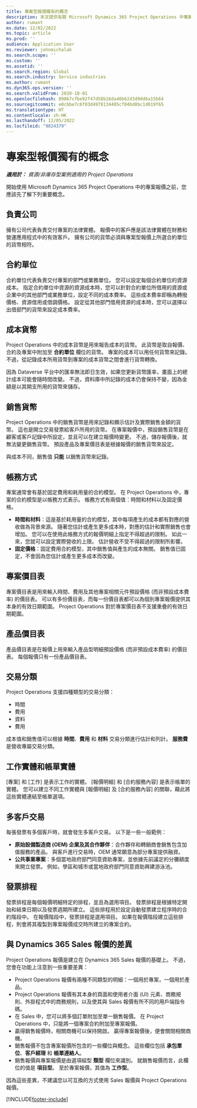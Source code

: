 ```yaml
---
title: 專案型報價獨有的概念
description: 本文提供有關 Microsoft Dynamics 365 Project Operations 中專案報價的資訊。
author: rumant
ms.date: 12/02/2022
ms.topic: article
ms.prod: ''
audience: Application User
ms.reviewer: johnmichalak
ms.search.scope: ''
ms.custom: ''
ms.assetid: ''
ms.search.region: Global
ms.search.industry: Service industries
ms.author: rumant
ms.dyn365.ops.version: ''
ms.search.validFrom: 2020-10-01
ms.openlocfilehash: 89867cfbe92f47d58b16da40b62d3d9dd6a15b64
ms.sourcegitcommit: e0cbbe7c6f03d4978134405cf04bd8bc1d019f65
ms.translationtype: HT
ms.contentlocale: zh-HK
ms.lasthandoff: 12/05/2022
ms.locfileid: "9824379"
---
```

# <a name="concepts-unique-to-project-based-quotes"></a>專案型報價獨有的概念

_**適用於：** 資源/非庫存型案例適用的 Project Operations_

開始使用 Microsoft Dynamics 365 Project Operations 中的專案報價之前，您應該先了解下列重要概念。

## <a name="owning-company"></a>負責公司

擁有公司代表負責交付專案的法律實體。 報價中的客戶應是該法律實體在財務和營運應用程式中的有效客戶。 擁有公司的貨幣必須與專案型報價上所選合約單位的貨幣相符。

## <a name="contracting-unit"></a>合約單位

合約單位代表負責交付專案的部門或業務單位。 您可以設定每個合約單位的資源成本。 指定合約單位中資源的資源成本時，您可以針對合約單位所借用的資源或企業中的其他部門或業務單位，設定不同的成本費率。 這些成本費率即稱為轉撥價格、資源借用或借調價格。 設定從其他部門借用資源的成本時，您可以選擇以出借部門的貨幣來設定成本費率。

## <a name="cost-currency"></a>成本貨幣

Project Operations 中的成本貨幣是用來報告成本的貨幣。 此貨幣是取自報價、合約及專案中附加至 **合約單位** 欄位的貨幣。 專案的成本可以用任何貨幣來記錄。 不過，從記錄成本所用貨幣到專案的成本貨幣之間會進行貨幣轉換。

因為 Dataverse 平台中的匯率無法即日生效，如果您更新貨幣匯率，畫面上的總計成本可能會隨時間改變。 不過，資料庫中所記錄的成本仍會保持不變，因為金額是以其開支所用的貨幣來儲存。

## <a name="sales-currency"></a>銷售貨幣

Project Operations 中的銷售貨幣是用來記錄和顯示估計及實際銷售金額的貨幣。 這也是開立交易發票給客戶所用的貨幣。 在專案報價中，預設銷售貨幣是在顧客或客戶記錄中所設定，並且可以在建立報價時變更。 不過，儲存報價後，就無法變更銷售貨幣。 預設產品及專案價目表是根據報價的銷售貨幣來設定。

與成本不同，銷售值 **只能** 以銷售貨幣來記錄。

## <a name="billing-method"></a>帳務方式

專案通常會有基於固定費用和耗用量的合約模型。 在 Project Operations 中，專案的合約模型是以帳務方式表示。 帳務方式有兩個值：時間和材料以及固定價格。

- **時間和材料**：這是基於耗用量的合約模型，其中每項產生的成本都有對應的營收做為背景來源。 隨著您估計或產生更多成本時，對應的估計和實際銷售也會增加。 您可以在使用此帳務方式的報價明細上指定不得超過的限制。 如此一來，您就可以設定實際營收的上限。 估計營收不受不得超過的限制所影響。
- **固定價格**：固定費用合約模型，其中銷售值與產生的成本無關。 銷售值已固定，不會因為您估計或產生更多成本而改變。

## <a name="project-price-lists"></a>專案價目表

專案價目表是用來輸入時間、費用及其他專案相關元件預設價格 (而非預設成本費率) 的價目表。 可以有多份價目表，而每一份價目表都可以為個別專案報價提供其本身的有效日期範圍。 Project Operations 對於專案價目表不支援重疊的有效日期範圍。

## <a name="product-price-lists"></a>產品價目表

產品價目表是在報價上用來輸入產品型明細預設價格 (而非預設成本費率) 的價目表。 每個報價只有一份產品價目表。

## <a name="transaction-classes"></a>交易分類

Project Operations 支援四種類型的交易分類：

- 時間
- 費用
- 資料
- 費用

成本值和銷售值可以根據 **時間**、**費用** 和 **材料** 交易分類進行估計和列計。 **服務費** 是營收專屬交易分類。

## <a name="work-entities-and-billing-entities"></a>工作實體和帳單實體

[專案] 和 [工作] 是表示工作的實體。 [報價明細] 和 [合約服務內容] 是表示帳單的實體。 您可以建立不同工作實體與 [報價明細] 及 [合約服務內容] 的關聯，藉此將這些實體連結至帳單選項。

## <a name="multi-customer-deals"></a>多客戶交易

每張發票有多個客戶時，就會發生多客戶交易。 以下是一些一般範例：

- **原始設備製造商 (OEM) 企業及其合作夥伴**：合作夥伴和轉銷商會銷售包含加值服務的產品。 與客戶進行交易時，OEM 通常願意為部分專案提供融資。
- **公共事業專案**：多個當地政府部門同意資助專案，並依據先前議定的分攤額度來開立發票。 例如，學區和城市或當地政府部門同意資助興建游泳池。

## <a name="invoice-schedules"></a>發票排程

發票排程是每個報價明細特定的排程，並且為選用項目。 發票排程是根據特定開始和結束日期以及發票週期所建立。 這些排程用於設定自動發票建立程序時的合約階段中。 在報價階段中，發票排程是選用項目。 如果在報價階段建立這些排程，則會將其複製到專案報價成交時所建立的專案合約。

## <a name="differences-from-dynamics-365-sales-quotes"></a>與 Dynamics 365 Sales 報價的差異

Project Operations 報價是建立在 Dynamics 365 Sales 報價的基礎上。 不過，您會在功能上注意到一些重要差異：

- Project Operations 報價有兩種不同類型的明細：一個用於專案，一個用於產品。
- Project Operations 報價有其本身的頁面和使用者介面 (UI) 元素、商務規則、外掛程式中的商務規則，以及使其與 Sales 報價有所不同的用戶端指令碼。
- 在 Sales 中，您可以將多個訂單附加至單一銷售報價。 在 Project Operations 中，只能將一個專案合約附加至專案報價。
- 贏得銷售報價時，相關商機可以保持開啟。 贏得專案報價後，便會關閉相關商機。
- 銷售報價不包含專案報價所包含的一些欄位與概念。 這些欄位包括 **承包單位**、**客戶經理** 和 **帳單連絡人**。
- 銷售報價與專案報價是由選項組型 **類型** 欄位來識別。 就銷售報價而言，此欄位的值是 **項目型**。 至於專案報價，其值為 **工作型**。

因為這些差異，不建議您以可互換的方式使用 Sales 報價與 Project Operations 報價。

[!INCLUDE[footer-include](../includes/footer-banner.md)]
